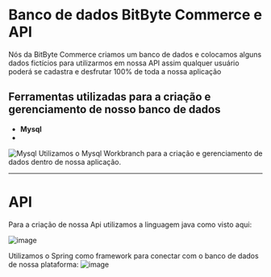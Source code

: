 # Banco de dados BitByte Commerce e API
Nós da BitByte Commerce criamos um banco de dados e colocamos alguns dados fictícios para utilizarmos em nossa API assim qualquer usuário poderá se cadastra e desfrutar 100% de toda a nossa aplicação 
## Ferramentas utilizadas para a criação e gerenciamento de nosso banco de dados  

- **Mysql**
- 
![Mysql](https://github.com/user-attachments/assets/1b448832-ec9a-4aa8-b868-1c79296f6312)
Utilizamos o Mysql Workbranch para a criação e gerenciamento de dados dentro de nossa aplicação.
<hr>

# API 
Para a criação de nossa Api utilizamos a linguagem java como visto aqui:

![image](https://github.com/user-attachments/assets/48bc87e3-29ba-4f3e-8472-3566a903eb90)


Utilizamos o Spring como framework para conectar com  o banco de dados de nossa plataforma:
![image](https://github.com/user-attachments/assets/101503c7-e0eb-43be-ba27-b698958dc8f6)
 
